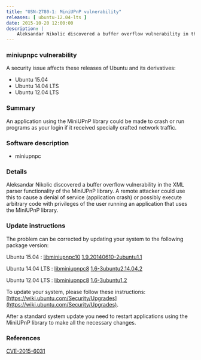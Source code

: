 ```yaml
---
title: "USN-2780-1: MiniUPnP vulnerability"
releases: [ ubuntu-12.04-lts ]
date: 2015-10-20 12:00:00
description: |
    Aleksandar Nikolic discovered a buffer overflow vulnerability in the XML parser functionality of the MiniUPnP library. A remote attacker could use this to cause a denial of service (application crash) or possibly execute arbitrary code with privileges of the user running an application that uses the MiniUPnP library. 
--- 
```

 
### miniupnpc vulnerability

A security issue affects these releases of Ubuntu and its derivatives:

* Ubuntu 15.04
* Ubuntu 14.04 LTS
* Ubuntu 12.04 LTS

### Summary

An application using the MiniUPnP library could be made to crash or run programs as your login if it received specially crafted network
traffic.

### Software description

* miniupnpc 

### Details

Aleksandar Nikolic discovered a buffer overflow vulnerability in the XML parser functionality of the MiniUPnP library. A remote attacker could use this to cause a denial of service (application crash) or possibly execute arbitrary code with privileges of the user running an application that uses the MiniUPnP library. 

### Update instructions

The problem can be corrected by updating your system to the following package version:

Ubuntu 15.04
 : [libminiupnpc10](https://launchpad.net/ubuntu/+source/miniupnpc) <span> [1.9.20140610-2ubuntu1.1](https://launchpad.net/ubuntu/+source/miniupnpc/1.9.20140610-2ubuntu1.1) </span> 

Ubuntu 14.04 LTS
 : [libminiupnpc8](https://launchpad.net/ubuntu/+source/miniupnpc) <span> [1.6-3ubuntu2.14.04.2](https://launchpad.net/ubuntu/+source/miniupnpc/1.6-3ubuntu2.14.04.2) </span> 

Ubuntu 12.04 LTS
 : [libminiupnpc8](https://launchpad.net/ubuntu/+source/miniupnpc) <span> [1.6-3ubuntu1.2](https://launchpad.net/ubuntu/+source/miniupnpc/1.6-3ubuntu1.2) </span> 

To update your system, please follow these instructions: [https://wiki.ubuntu.com/Security/Upgrades](https://wiki.ubuntu.com/Security/Upgrades).

After a standard system update you need to restart applications using the MiniUPnP library to make all the necessary changes. 

### References

 [CVE-2015-6031](http://people.ubuntu.com/~ubuntu-security/cve/CVE-2015-6031)
 
